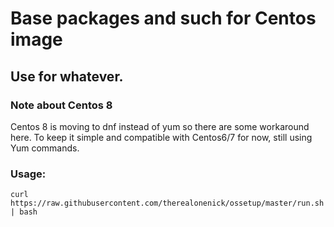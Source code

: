 # Base packages and such for Centos image

## Use for whatever.

### Note about Centos 8
Centos 8 is moving to dnf instead of yum so there are some workaround here.  To keep it simple and compatible with Centos6/7 for now, still using Yum commands.

### Usage:
 `curl https://raw.githubusercontent.com/therealonenick/ossetup/master/run.sh | bash`

